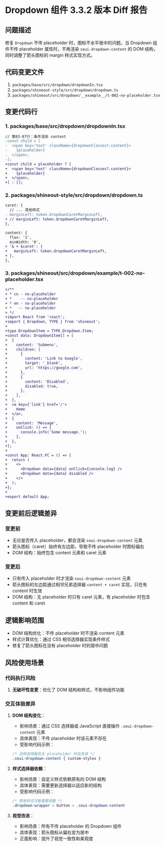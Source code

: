 # Dropdown 组件 3.3.2 版本 Diff 报告

## 问题描述

修复 `Dropdown` 不传 placeholder 时，图标不水平居中的问题。当 Dropdown 组件不传 placeholder 属性时，不再渲染 `soui-dropdown-content` 的 DOM 结构，同时调整了箭头图标的 margin 样式实现方式。

## 代码变更文件

1. `packages/base/src/dropdown/dropdownIn.tsx`
2. `packages/shineout-style/src/dropdown/dropdown.ts`
3. `packages/shineout/src/dropdown/__example__/t-002-no-placeholder.tsx`

## 变更代码行

### 1. packages/base/src/dropdown/dropdownIn.tsx
```diff
// 第83-87行：条件渲染 content
-const child = [
-  <span key='text' className={dropdownClasses?.content}>
-    {placeholder}
-  </span>,
-];
+const child = placeholder ? [
+  <span key='text' className={dropdownClasses?.content}>
+    {placeholder}
+  </span>,
+] : [];
```

### 2. packages/shineout-style/src/dropdown/dropdown.ts
```diff
caret: {
  // ... 其他样式
- marginLeft: token.dropdownCaretMarginLeft,
+ // marginLeft: token.dropdownCaretMarginLeft,
},

content: {
  flex: '1',
  minWidth: '0',
+ '& + $caret': {
+   marginLeft: token.dropdownCaretMarginLeft,
+ },
},
```

### 3. packages/shineout/src/dropdown/__example__/t-002-no-placeholder.tsx
```diff
+/**
+ * cn - no-placeholder
+ *    -- no-placeholder
+ * en - no-placeholder
+ *   -- no-placeholder
+ */
+import React from 'react';
+import { Dropdown, TYPE } from 'shineout';
+
+type DropdownItem = TYPE.Dropdown.Item;
+const data: DropdownItem[] = [
+  {
+    content: 'Submenu',
+    children: [
+      {
+        content: 'Link to Google',
+        target: '_blank',
+        url: 'https://google.com',
+      },
+      {
+        content: 'Disabled',
+        disabled: true,
+      },
+    ],
+  },
+  <a key={'link'} href='/'>
+    Home
+  </a>,
+  {
+    content: 'Message',
+    onClick: () => {
+      console.info('Some message.');
+    },
+  },
+];
+
+const App: React.FC = () => {
+  return (
+    <>
+      <Dropdown data={data} onClick={console.log} />
+      <Dropdown data={data} disabled />
+    </>
+  );
+};
+
+export default App;
```

## 变更前后逻辑差异

### 变更前
- 无论是否传入 placeholder，都会渲染 `soui-dropdown-content` 元素
- 箭头图标（caret）始终有左边距，导致不传 placeholder 时图标偏右
- DOM 结构：始终包含 content 元素和 caret 元素

### 变更后
- 只有传入 placeholder 时才渲染 `soui-dropdown-content` 元素
- 箭头图标的左边距通过相邻兄弟选择器 `content + caret` 实现，只在有 content 时生效
- DOM 结构：无 placeholder 时只有 caret 元素，有 placeholder 时包含 content 和 caret

## 逻辑影响范围
- DOM 结构优化：不传 placeholder 时不渲染 content 元素
- 样式计算优化：通过 CSS 相邻选择器实现条件样式
- 修复了箭头图标在没有 placeholder 时的居中问题

## 风险使用场景

### 代码执行风险
1. **无破坏性变更**：优化了 DOM 结构和样式，不影响组件功能

### 交互体验差异
1. **DOM 结构变化**：
   - 影响场景：通过 CSS 选择器或 JavaScript 直接操作 `.soui-dropdown-content` 元素
   - 具体表现：不传 placeholder 时该元素不存在
   - 受影响代码示例：
   ```css
   /* 这种选择器在无 placeholder 时会失效 */
   .soui-dropdown-content { custom-styles }
   ```

2. **样式选择器依赖**：
   - 影响场景：自定义样式依赖原有的 DOM 结构
   - 具体表现：需要更新选择器以适应新的结构
   - 受影响代码示例：
   ```css
   /* 原有样式可能需要调整 */
   .dropdown-wrapper > button > .soui-dropdown-content
   ```

3. **视觉改进**：
   - 影响场景：所有不传 placeholder 的 Dropdown 组件
   - 具体表现：箭头图标从偏右变为居中
   - 正面影响：提升了视觉一致性和美观度